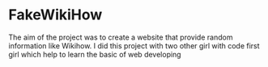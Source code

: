 <h1>FakeWikiHow</h1>
 The aim of the project was to create a website that provide random information like Wikihow. I did this project with two other girl with code first girl which help to learn the basic of web developing
